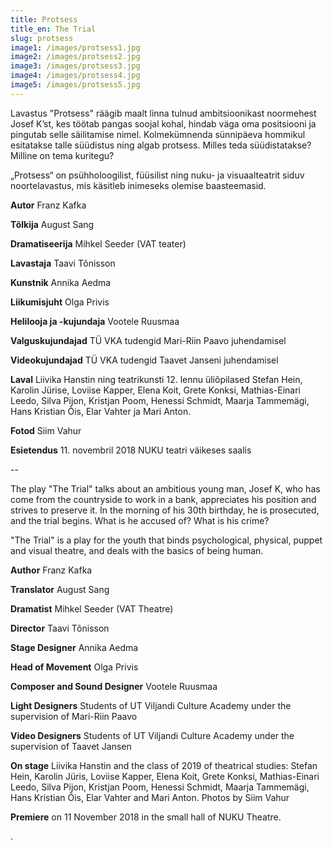 ```yaml
---
title: Protsess
title_en: The Trial
slug: protsess
image1: /images/protsess1.jpg
image2: /images/protsess2.jpg
image3: /images/protsess3.jpg
image4: /images/protsess4.jpg
image5: /images/protsess5.jpg
---
```

Lavastus "Protsess" räägib maalt linna tulnud ambitsioonikast noormehest Josef K’st, kes töötab pangas soojal kohal, hindab väga oma positsiooni ja pingutab selle säilitamise nimel. Kolmekümnenda sünnipäeva hommikul esitatakse talle süüdistus ning algab protsess. Milles teda süüdistatakse? Milline on tema kuritegu?

„Protsess“ on psühholoogilist, füüsilist ning nuku- ja visuaalteatrit siduv noortelavastus, mis käsitleb inimeseks olemise baasteemasid.

**Autor** Franz Kafka

**Tõlkija** August Sang

**Dramatiseerija** Mihkel Seeder (VAT teater)

**Lavastaja** Taavi Tõnisson

**Kunstnik** Annika Aedma

**Liikumisjuht** Olga Privis

**Helilooja ja -kujundaja** Vootele Ruusmaa

**Valguskujundajad** TÜ VKA tudengid Mari-Riin Paavo juhendamisel

**Videokujundajad** TÜ VKA tudengid Taavet Janseni juhendamisel

**Laval** Liivika Hanstin ning teatrikunsti 12. lennu üliõpilased Stefan Hein, Karolin Jürise, Loviise Kapper, Elena Koit, Grete Konksi, Mathias-Einari Leedo, Silva Pijon, Kristjan Poom, Henessi Schmidt, Maarja Tammemägi, Hans Kristian Õis, Elar Vahter ja Mari Anton.

**Fotod** Siim Vahur

**Esietendus** 11. novembril 2018 NUKU teatri väikeses saalis

\--

The play "The Trial" talks about an ambitious young man, Josef K, who has come from the countryside to work in a bank, appreciates his position and strives to preserve it. In the morning of his 30th birthday, he is prosecuted, and the trial begins. What is he accused of? What is his crime?

"The Trial" is a play for the youth that binds psychological, physical, puppet and visual theatre, and deals with the basics of being human.

**Author** Franz Kafka

**Translator** August Sang

**Dramatist** Mihkel Seeder (VAT Theatre)

**Director** Taavi Tõnisson

**Stage Designer** Annika Aedma

**Head of Movement** Olga Privis

**Composer and Sound Designer** Vootele Ruusmaa

**Light Designers** Students of UT Viljandi Culture Academy under the supervision of Mari-Riin Paavo

**Video Designers** Students of UT Viljandi Culture Academy under the supervision of Taavet Jansen

**On stage** Liivika Hanstin and the class of 2019 of theatrical studies: Stefan Hein, Karolin Jüris, Loviise Kapper, Elena Koit, Grete Konksi, Mathias-Einari Leedo, Silva Pijon, Kristjan Poom, Henessi Schmidt, Maarja Tammemägi, Hans Kristian Õis, Elar Vahter and Mari Anton.
Photos by Siim Vahur

**Premiere** on 11 November 2018 in the small hall of NUKU Theatre.

.
